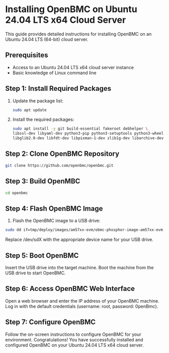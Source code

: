 # Installing OpenBMC on Ubuntu 24.04 LTS x64 Cloud Server

This guide provides detailed instructions for installing OpenBMC on an Ubuntu 24.04 LTS (64-bit) cloud server.

## Prerequisites
- Access to an Ubuntu 24.04 LTS x64 cloud server instance
- Basic knowledge of Linux command line

## Step 1: Install Required Packages
1. Update the package list:
   ```sh
   sudo apt update
   ```

2. Install the required packages:
   ```sh
   sudo apt install -y git build-essential fakeroot debhelper \
   libssl-dev libyaml-dev python3-pip python3-setuptools python3-wheel \
   libglib2.0-dev libfdt-dev libpixman-1-dev zlib1g-dev libarchive-dev
   ```

## Step 2: Clone OpenBMC Repository
  ```sh 
  git clone https://github.com/openbmc/openbmc.git
  ```

## Step 3: Build OpenMBC
  ```sh
  cd openbmc
  ```

## Step 4: Flash OpenBMC Image
1. Flash the OpenBMC image to a USB drive:
  ```bash
  sudo dd if=tmp/deploy/images/am57xx-evm/obmc-phosphor-image-am57xx-evm.wic of=/dev/sdX bs=4M conv=fsync
  ```
  Replace /dev/sdX with the appropriate device name for your USB drive.

## Step 5: Boot OpenBMC
Insert the USB drive into the target machine.
Boot the machine from the USB drive to start OpenBMC.

## Step 6: Access OpenBMC Web Interface
Open a web browser and enter the IP address of your OpenBMC machine.
Log in with the default credentials (username: root, password: 0penBmc).

## Step 7: Configure OpenBMC
Follow the on-screen instructions to configure OpenBMC for your environment.
Congratulations! You have successfully installed and configured OpenBMC on your Ubuntu 24.04 LTS x64 cloud server.
